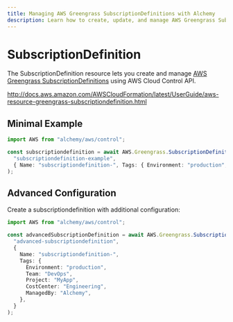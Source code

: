 ```yaml
---
title: Managing AWS Greengrass SubscriptionDefinitions with Alchemy
description: Learn how to create, update, and manage AWS Greengrass SubscriptionDefinitions using Alchemy Cloud Control.
---
```


# SubscriptionDefinition

The SubscriptionDefinition resource lets you create and manage [AWS Greengrass SubscriptionDefinitions](https://docs.aws.amazon.com/greengrass/latest/userguide/) using AWS Cloud Control API.

http://docs.aws.amazon.com/AWSCloudFormation/latest/UserGuide/aws-resource-greengrass-subscriptiondefinition.html

## Minimal Example

```ts
import AWS from "alchemy/aws/control";

const subscriptiondefinition = await AWS.Greengrass.SubscriptionDefinition(
  "subscriptiondefinition-example",
  { Name: "subscriptiondefinition-", Tags: { Environment: "production", ManagedBy: "Alchemy" } }
);
```

## Advanced Configuration

Create a subscriptiondefinition with additional configuration:

```ts
import AWS from "alchemy/aws/control";

const advancedSubscriptionDefinition = await AWS.Greengrass.SubscriptionDefinition(
  "advanced-subscriptiondefinition",
  {
    Name: "subscriptiondefinition-",
    Tags: {
      Environment: "production",
      Team: "DevOps",
      Project: "MyApp",
      CostCenter: "Engineering",
      ManagedBy: "Alchemy",
    },
  }
);
```

